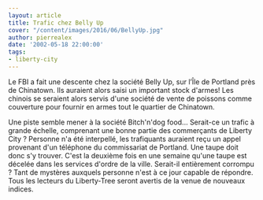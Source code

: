 ```yaml
---
layout: article
title: Trafic chez Belly Up
cover: "/content/images/2016/06/BellyUp.jpg"
author: pierrealex
date: '2002-05-18 22:00:00'
tags:
- liberty-city
---
```


Le FBI a fait une descente chez la société Belly Up, sur l’Île de Portland près de Chinatown. Ils auraient alors saisi un important stock d'armes! Les chinois se seraient alors servis d'une société de vente de poissons comme couverture pour fournir en armes tout le quartier de Chinatown.

Une piste semble mener à la société Bitch'n'dog food... Serait-ce un trafic à grande échelle, comprenant une bonne partie des commerçants de Liberty City ? Personne n'a été interpellé, les trafiquants auraient reçu un appel provenant d'un téléphone du commissariat de Portland. Une taupe doit donc s'y trouver. C'est la deuxième fois en une semaine qu'une taupe est décelée dans les services d'ordre de la ville. Serait-il entièrement corrompu ? Tant de mystères auxquels personne n'est à ce jour capable de répondre. Tous les lecteurs du Liberty-Tree seront avertis de la venue de nouveaux indices.